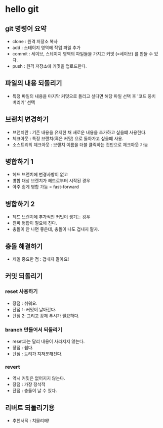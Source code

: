 # hello git 

## git 명령어 요약 

- clone : 원격 저장소 복사 
- add : 스테이지 영역에 작업 파일 추가 
- commit : 세이브, 스테이지 영역의 파일들을 가지고 커밋 (=세이브)  를 만들 수 있다. 
- push : 원격 저장소에 커밋을 업로드한다. 


## 파일의 내용 되돌리기 
- 특정 파일의 내용을 마지막 커밋으로 돌리고 싶다면 해당 파일 선택 후 '코드 뭉치 버리기' 선택 

## 브랜치 변경하기 

- 브랜치란 : 기존 내용을 유지한 채 새로운 내용을 추가하고 싶을떄 사용한다. 
- 체크아웃 : 특정 브랜치(혹은 커밋) 으로 돌아가고 싶을떄 사용.
- 소스트리의 체크아웃 : 브랜치 이름을 더블 클릭하는 것만으로 체크아웃 가능 

## 병합하기 1
- 헤드 브랜치에 변경사항이 없고 
- 병합 대상 브랜치가 헤드로부터 시작된 경우 
- 아주 쉽게 병합 가능 = fast-forward 

## 병합하기 2
- 헤드 브랜치에 추가적인 커밋이 생기는 겅우
- 진짜 병합이 필요해 진다.
- 충돌이 안 나면 좋은데, 충돌이 나도 겁내지 말자.

## 충돌 해결하기 
- 제일 중요한 점 : 겁내지 말아요!

## 커밋 되돌리기 

### reset 사용하기

- 장점 : 쉬워요.
- 단점 1: 커밋이 날아간다. 
- 단점 2: 그리고 강제 푸시가 필요하다. 

### branch 만들어서 되돌리기

- reset과는 달리 내용이 사라지지 않는다. 
- 장점 : 쉽다.
- 단점 : 트리가 지저분해진다. 

### revert 

- 역시 커밋은 없어지지 않는다.
- 장점 : 가장 정석적
- 단점 : 충돌이 날 수 있다.

## 리버트 되돌리기용
- 추천서적 : 치믈리에!
